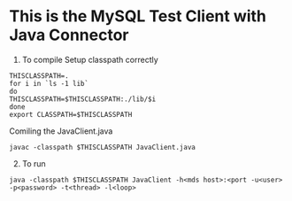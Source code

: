 # This is the MySQL Test Client with Java Connector

1. To compile
Setup classpath correctly

```shell
THISCLASSPATH=.
for i in `ls -1 lib`
do
THISCLASSPATH=$THISCLASSPATH:./lib/$i
done
export CLASSPATH=$THISCLASSPATH
```

Comiling the JavaClient.java
```shell
javac -classpath $THISCLASSPATH JavaClient.java
```

2. To run
```
java -classpath $THISCLASSPATH JavaClient -h<mds host>:<port -u<user> -p<password> -t<thread> -l<loop>
```


